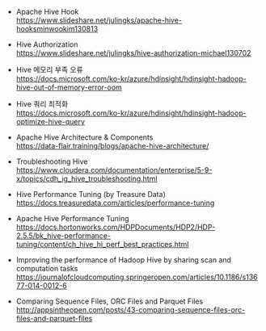 * Apache Hive Hook </br>
https://www.slideshare.net/julingks/apache-hive-hooksminwookim130813 </br>

* Hive Authorization </br>
https://www.slideshare.net/julingks/hive-authorization-michael130702 </br>

* Hive 메모리 부족 오류 </br>
https://docs.microsoft.com/ko-kr/azure/hdinsight/hdinsight-hadoop-hive-out-of-memory-error-oom </br>

* Hive 쿼리 최적화 </br>
https://docs.microsoft.com/ko-kr/azure/hdinsight/hdinsight-hadoop-optimize-hive-query </br>

* Apache Hive Architecture & Components</br>
https://data-flair.training/blogs/apache-hive-architecture/</br>

* Troubleshooting Hive</br>
https://www.cloudera.com/documentation/enterprise/5-9-x/topics/cdh_ig_hive_troubleshooting.html </br>

* Hive Performance Tuning (by Treasure Data) </br>
https://docs.treasuredata.com/articles/performance-tuning </br>

* Apache Hive Performance Tuning</br>
https://docs.hortonworks.com/HDPDocuments/HDP2/HDP-2.5.5/bk_hive-performance-tuning/content/ch_hive_hi_perf_best_practices.html</br>

* Improving the performance of Hadoop Hive by sharing scan and computation tasks</br>
https://journalofcloudcomputing.springeropen.com/articles/10.1186/s13677-014-0012-6</br>

* Comparing Sequence Files, ORC Files and Parquet Files</br>
http://appsintheopen.com/posts/43-comparing-sequence-files-orc-files-and-parquet-files</br>
